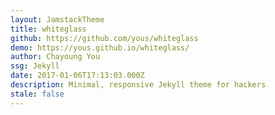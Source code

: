 ```yaml
---
layout: JamstackTheme
title: whiteglass
github: https://github.com/yous/whiteglass
demo: https://yous.github.io/whiteglass/
author: Chayoung You
ssg: Jekyll
date: 2017-01-06T17:13:03.000Z
description: Minimal, responsive Jekyll theme for hackers
stale: false
---
```


